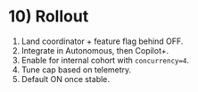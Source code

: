 # 10) Rollout

1. Land coordinator + feature flag behind OFF.
2. Integrate in Autonomous, then Copilot+.
3. Enable for internal cohort with `concurrency=4`.
4. Tune cap based on telemetry.
5. Default ON once stable.
